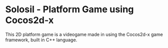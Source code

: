 # Solosil - Platform Game using Cocos2d-x
This 2D platform game is a videogame made in using the Cocos2d-x game framework, built in C++ language.
